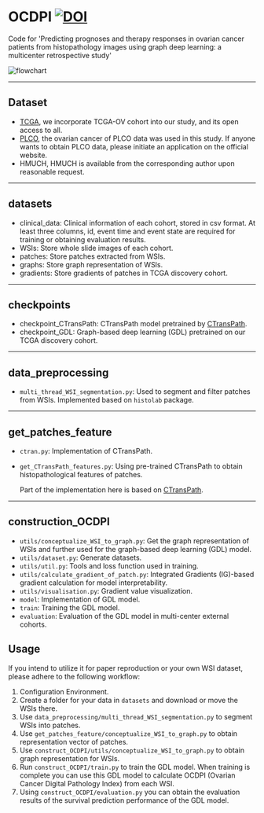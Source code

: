 # OCDPI [![DOI](https://zenodo.org/badge/691128305.svg)](https://zenodo.org/doi/10.5281/zenodo.10405066)
Code for 'Predicting prognoses and therapy responses in ovarian cancer patients from histopathology images using graph deep learning: a multicenter retrospective study'

![flowchart](https://github.com/ZhoulabCPH/OCDPI/assets/143063392/e77dadbd-3da3-4e9d-9564-536ba309101b)

****
## Dataset 
- [TCGA](https://portal.gdc.cancer.gov/projects/TCGA-OV), we incorporate TCGA-OV cohort into our study, and its open access to all.
- [PLCO](https://cdas.cancer.gov/plco/#:~:text=PLCO%20has%20the%20following%20five%20ClinicalTrials.gov%20registration%20numbers%3A,the%20PLCO%20trial%20are%20available%20on%20this%20website.), the ovarian cancer of PLCO data was used in this study. If anyone wants to obtain PLCO data, please initiate an application on the official website.
- HMUCH, HMUCH is available from the corresponding author upon reasonable request.
****
## datasets
- clinical_data: Clinical information of each cohort, stored in csv format. At least three columns, id, event time and event state are required for training or obtaining evaluation results.
- WSIs: Store whole slide images of each cohort.
- patches: Store patches extracted from WSIs.
- graphs: Store graph representation of WSIs.
- gradients: Store gradients of patches in TCGA discovery cohort.
****
## checkpoints
- checkpoint_CTransPath: CTransPath model pretrained by [CTransPath](https://github.com/Xiyue-Wang/TransPath).
- checkpoint_GDL: Graph-based deep learning (GDL) pretrained on our TCGA discovery cohort.
****
## data_preprocessing
- <code>multi_thread_WSI_segmentation.py</code>: Used to segment and filter patches from WSIs. Implemented based on <code>histolab</code> package.
****
## get_patches_feature
- <code>ctran.py</code>: Implementation of CTransPath.
- <code>get_CTransPath_features.py</code>: Using pre-trained CTransPath to obtain histopathological features of patches.
  
  Part of the implementation here is based on [CTransPath](https://github.com/Xiyue-Wang/TransPath).
****
## construction_OCDPI
- <code>utils/conceptualize_WSI_to_graph.py</code>: Get the graph representation of WSIs and further used for the graph-based deep learning (GDL) model.
- <code>utils/dataset.py</code>: Generate datasets.
- <code>utils/util.py</code>: Tools and loss function used in training.
- <code>utils/calculate_gradient_of_patch.py</code>: Integrated Gradients (IG)-based gradient calculation for model interpretability.
- <code>utils/visualisation.py</code>: Gradient value visualization.
- <code>model</code>: Implementation of GDL model.
- <code>train</code>: Training the GDL model.
- <code>evaluation</code>: Evaluation of the GDL model in multi-center external cohorts.
## Usage
If you intend to utilize it for paper reproduction or your own WSI dataset, please adhere to the following workflow:
  1) Configuration Environment.
  2) Create a folder for your data in <code>datasets</code> and download or move the WSIs there.
  3) Use <code>data_preprocessing/multi_thread_WSI_segmentation.py</code> to segment WSIs into patches.
  4) Use <code>get_patches_feature/conceptualize_WSI_to_graph.py</code> to obtain representation vector of patches.
  5) Use <code>construct_OCDPI/utils/conceptualize_WSI_to_graph.py</code> to obtain graph representation for WSIs.
  6) Run <code>construct_OCDPI/train.py</code> to train the GDL model. When training is complete you can use this GDL model to calculate OCDPI (Ovarian Cancer Digital Pathology Index) from each WSI.
  7) Using <code>construct_OCDPI/evaluation.py</code> you can obtain the evaluation results of the survival prediction performance of the GDL model.

